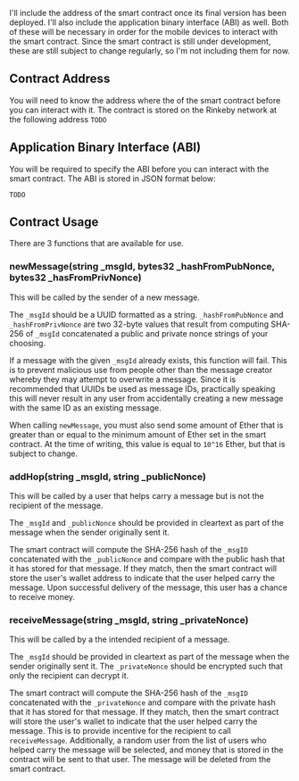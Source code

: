 I'll include the address of the smart contract once its final version has been deployed. I'll also include the application binary interface (ABI) as well. Both of these will be necessary in order for the mobile devices to interact with the smart contract. Since the smart contract is still under development, these are still subject to change regularly, so I'm not including them for now.

## Contract Address

You will need to know the address where the of the smart contract before you can interact with it. The contract is stored on the Rinkeby network at the following address `TODO`

## Application Binary Interface (ABI)

You will be required to specify the ABI before you can interact with the smart contract. The ABI is stored in JSON format below:

```
TODO
```

## Contract Usage

There are 3 functions that are available for use.

### newMessage(string _msgId, bytes32 _hashFromPubNonce, bytes32 _hasFromPrivNonce)

This will be called by the sender of a new message.

The `_msgId` should be a UUID formatted as a string. `_hashFromPubNonce` and `_hashFromPrivNonce` are two 32-byte values that result from computing SHA-256 of `_msgId` concatenated a public and private nonce strings of your choosing.

If a message with the given `_msgId` already exists, this function will fail. This is to prevent malicious use from people other than the message creator whereby they may attempt to overwrite a message. Since it is recommended that UUIDs be used as message IDs, practically speaking this will never result in any user from accidentally creating a new message with the same ID as an existing message.

When calling `newMessage`, you must also send some amount of Ether that is greater than or equal to the minimum amount of Ether set in the smart contract. At the time of writing, this value is equal to `10^16` Ether, but that is subject to change.

### addHop(string _msgId, string _publicNonce)

This will be called by a user that helps carry a message but is not the recipient of the message.

The `_msgId` and `_publicNonce` should be provided in cleartext as part of the message when the sender originally sent it.

The smart contract will compute the SHA-256 hash of the `_msgID` concatenated with the `_publicNonce` and compare with the public hash that it has stored for that message. If they match, then the smart contract will store the user's wallet address to indicate that the user helped carry the message. Upon successful delivery of the message, this user has a chance to receive money.

### receiveMessage(string _msgId, string _privateNonce)

This will be called by a the intended recipient of a message.

The `_msgId` should be provided in cleartext as part of the message when the sender originally sent it. The `_privateNonce` should be encrypted such that only the recipient can decrypt it.

The smart contract will compute the SHA-256 hash of the `_msgID` concatenated with the `_privateNonce` and compare with the private hash that it has stored for that message. If they match, then the smart contract will store the user's wallet to indicate that the user helped carry the message. This is to provide incentive for the recipient to call `receiveMessage`. Additionally, a random user from the list of users who helped carry the message will be selected, and money that is stored in the contract will be sent to that user. The message will be deleted from the smart contract.
